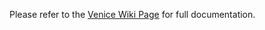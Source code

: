 Please refer to the [Venice Wiki Page](https://github.com/venicegeo/venice/wiki/Pz-Ingest) for full documentation.  

